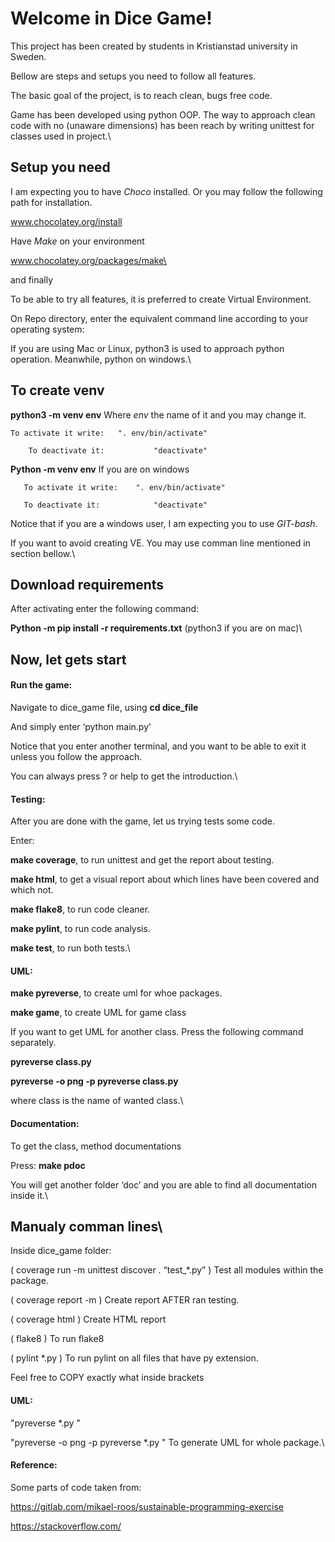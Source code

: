 ﻿Welcome in Dice Game!
=====================



This project has been created by students in Kristianstad university in Sweden.

Bellow are steps and setups you need to follow all features.




The basic goal of the project, is to reach clean, bugs free code.

Game has been developed using python OOP. The way to approach clean code with no (unaware dimensions) has been reach by writing unittest for classes used in project.\






Setup you need
--------------


I am expecting you to have _Choco_ installed.
Or you may follow the following path for installation.

www.chocolatey.org/install



Have _Make_ on your environment

www.chocolatey.org/packages/make\



and finally


To be able to try all features, it is preferred to create Virtual Environment.


On Repo directory, enter the equivalent command line according to your operating system:


If you are using Mac or Linux, python3 is used to approach python operation. Meanwhile,  python on windows.\\



To create venv
--------------


**python3 -m venv env**   Where _env_ the name of it and you may change it.


	To activate it write:	". env/bin/activate"

        To deactivate it:	        "deactivate"



**Python -m venv env**     If you are on windows
       

       To activate it write:	". env/bin/activate"

       To deactivate it:	        "deactivate"



Notice that if you are a windows user, I am expecting you to use _GIT-bash_.


If you want to avoid creating VE. You may use comman line mentioned in section bellow.\



Download requirements
---------------------


After activating enter the following command:



**Python -m pip install -r requirements.txt**  (python3 if you are on mac)\






  
  
Now, let gets start
--------------------



  
#### Run the game:


Navigate to dice_game file, using **cd dice_file**

And simply enter ‘python main.py’ 


Notice that you enter another terminal, and you want to be able to exit it unless you follow the approach.

You can always press ? or help to get the introduction.\



  
#### Testing:

After you are done with the game, let us trying tests some code.


Enter:


**make coverage**, to run unittest and get the report about testing.


**make html**,  to get a visual report about which lines have been covered and which not.


**make flake8**, to run code cleaner.


**make pylint**, to run code analysis.


**make test**, to run both tests.\


  
#### UML:


**make pyreverse**, to create uml for whoe packages.


**make game**, to create UML for game class


If you want to get UML for another class. Press the following command separately.


**pyreverse class.py**


**pyreverse -o png -p pyreverse class.py**


where class is the name of wanted class.\

  

#### Documentation:


To get the class, method documentations

Press:  **make pdoc**


You will get another folder ‘doc’ and you are able to find all documentation inside it.\


  
  






Manualy comman lines\
--------------------
  
Inside dice_game folder:


( coverage  run -m unittest discover . “test_*.py” )		Test all modules within the package.

( coverage report -m )		Create report AFTER ran testing.

( coverage html )			Create HTML report

( flake8 )  		To run flake8

( pylint *.py )       To run pylint on all files that have py extension.


Feel free to COPY exactly what inside brackets


#### UML:


"pyreverse *.py "


"pyreverse -o png -p pyreverse *.py  " 	To generate UML for whole package.\\
 







#### Reference:


Some parts of code taken from:


https://gitlab.com/mikael-roos/sustainable-programming-exercise

https://stackoverflow.com/
